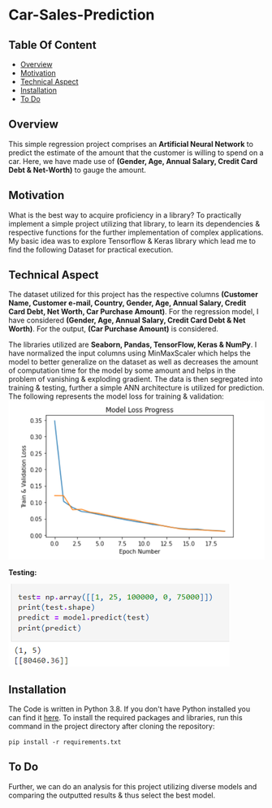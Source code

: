 # Car-Sales-Prediction
## Table Of Content
- [Overview](#overview)
- [Motivation](#motivation)
- [Technical Aspect](#technical-aspect)
- [Installation](#installation)
- [To Do](#to-do)
## Overview
This simple regression project comprises an **Artificial Neural Network** to predict the estimate of the amount that the customer is willing to spend on a car. Here, we have made use of **(Gender, Age, Annual Salary, Credit Card Debt & Net-Worth)** to gauge the amount. 
## Motivation
What is the best way to acquire proficiency in a library? To practically implement a simple project utilizing that library, to learn its dependencies & respective functions for the further implementation of complex applications. My basic idea was to explore Tensorflow & Keras library which lead me to find the following Dataset for practical execution.

## Technical Aspect 
The dataset utilized for this project has the respective columns **(Customer Name, Customer e-mail, Country, Gender, Age, Annual Salary, Credit Card Debt, Net Worth, Car Purchase Amount)**. For the regression model, I have considered **(Gender, Age, Annual Salary, Credit Card Debt & Net Worth)**. For the output, **(Car Purchase Amount)** is considered.

The libraries utilized are **Seaborn, Pandas, TensorFlow, Keras & NumPy**. I have normalized the input columns using MinMaxScaler which helps the model to better generalize on the dataset as well as decreases the amount of computation time for the model by some amount and helps in the problem of vanishing & exploding gradient. The data is then segregated into training & testing, further a simple ANN architecture is utilized for prediction. The following represents the model loss for training & validation:
![](https://github.com/gauravshipurkar/Car-Sales-Prediction/blob/main/Images/Loss.png)


**Testing:**


![](https://github.com/gauravshipurkar/Car-Sales-Prediction/blob/main/Images/Result.png)

## Installation
The Code is written in Python 3.8. If you don't have Python installed you can find it [here](https://www.python.org/downloads/release/python-380/). To install the required packages and libraries, run this command in the project directory after cloning the repository:
```
pip install -r requirements.txt

```
## To Do
Further, we can do an analysis for this project utilizing diverse models and comparing the outputted results & thus select the best model.